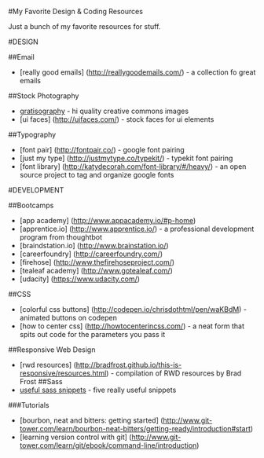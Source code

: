 #My Favorite Design & Coding Resources

Just a bunch of my favorite resources for stuff.

#DESIGN

##Email
* [really good emails] (http://reallygoodemails.com/) - a collection fo great emails

##Stock Photography
* [gratisography](http://www.gratisography.com/) - hi quality creative commons images
* [ui faces] (http://uifaces.com/) - stock faces for ui elements

##Typography
* [font pair] (http://fontpair.co/) - google font pairing
* [just my type] (http://justmytype.co/typekit/) - typekit font pairing
* [font library] (http://katydecorah.com/font-library/#/heavy/) - an open source project to tag and organize google fonts

#DEVELOPMENT

##Bootcamps
* [app academy] (http://www.appacademy.io/#p-home)
* [apprentice.io] (http://www.apprentice.io/) - a professional development program from thoughtbot
* [braindstation.io] (http://www.brainstation.io/)
* [careerfoundry] (http://careerfoundry.com/)
* [firehose] (http://www.thefirehoseproject.com/)
* [tealeaf academy] (http://www.gotealeaf.com/)
* [udacity] (https://www.udacity.com/)

##CSS
* [colorful css buttons] (http://codepen.io/chrisdothtml/pen/waKBdM) - animated buttons on codepen
* [how to center css] (http://howtocenterincss.com/) -  a neat form that spits out code for the parameters you pass it

##Responsive Web Design
* [rwd resources] (http://bradfrost.github.io/this-is-responsive/resources.html) - compilation of RWD resources by Brad Frost
##Sass
* [useful sass snippets](http://hmphry.com/useful-sass-mixins) - five really useful snippets

###Tutorials
* [bourbon, neat and bitters: getting started] (http://www.git-tower.com/learn/bourbon-neat-bitters/getting-ready/introduction#start)
* [learning version control with git] (http://www.git-tower.com/learn/git/ebook/command-line/introduction)
